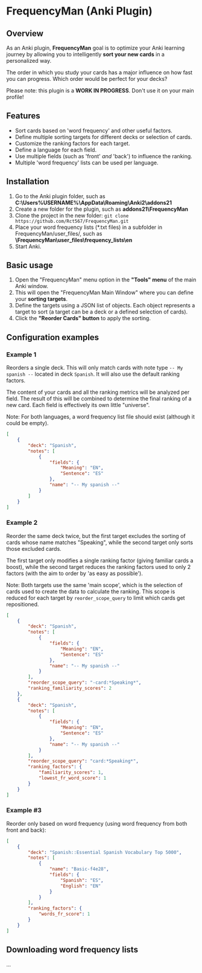 # FrequencyMan (Anki Plugin)

## Overview

As an Anki plugin, __FrequencyMan__ goal is to optimize your Anki learning journey by allowing you to intelligently __sort your new cards__ in a personalized way.

The order in which you study your cards has a major influence on how fast you can progress. Which order would be perfect for your decks?

Please note: this plugin is a __WORK IN PROGRESS__. Don't use it on your main profile!

## Features
- Sort cards based on 'word frequency' and other useful factors.
- Define multiple sorting targets for different decks or selection of cards.
- Customize the ranking factors for each target.
- Define a language for each field.
- Use multiple fields (such as 'front' *and* 'back') to influence the ranking.
- Multiple 'word frequency' lists can be used per language.

## Installation

1. Go to the Anki plugin folder, such as __C:\Users\%USERNAME%\AppData\Roaming\Anki2\addons21__
2. Create a new folder for the plugin, such as __addons21\FrequencyMan__
3. Clone the project in the new folder: `git clone https://github.com/Rct567/FrequencyMan.git`
4. Place your word frequency lists (*.txt files) in a subfolder in FrequencyMan/user_files/, such as __\FrequencyMan\user_files\frequency_lists\en__
5. Start Anki.

## Basic usage

1. Open the "FrequencyMan" menu option in the __"Tools" menu__ of the main Anki window.
2. This will open the "FrequencyMan Main Window" where you can define your __sorting targets__.
3. Define the targets using a JSON list of objects. Each object represents a target to sort (a target can be a deck or a defined selection of cards).
4. Click the __"Reorder Cards" button__ to apply the sorting.

## Configuration examples

### Example 1
Reorders a single deck. This will only match cards with note type `-- My spanish --` located in deck `Spanish`. It will also use the default ranking factors.

The content of your cards and all the ranking metrics will be analyzed per field. The result of this will be combined to determine the final ranking of a new card. Each field is effectively its own little "universe".

Note: For both languages, a word frequency list file should exist (although it could be empty).

```json
[
    {
        "deck": "Spanish",
        "notes": [
            {
                "fields": {
                    "Meaning": "EN",
                    "Sentence": "ES"
                },
                "name": "-- My spanish --"
            }
        ]
    }
]
```


### Example 2
Reorder the same deck twice, but the first target excludes the sorting of cards whose name matches "Speaking", while the second target only sorts those excluded cards.

The first target only modifies a single ranking factor (giving familiar cards a boost), while the second target reduces the ranking factors used to only 2 factors (with the aim to order by 'as easy as possible').

Note: Both targets use the same 'main scope', which is the selection of cards used to create the data to calculate the ranking. This scope is reduced for each target by `reorder_scope_query` to limit which cards get repositioned.

```json
[
    {
        "deck": "Spanish",
        "notes": [
            {
                "fields": {
                    "Meaning": "EN",
                    "Sentence": "ES"
                },
                "name": "-- My spanish --"
            }
        ],
        "reorder_scope_query": "-card:*Speaking*",
        "ranking_familiarity_scores": 2
    },
    {
        "deck": "Spanish",
        "notes": [
            {
                "fields": {
                    "Meaning": "EN",
                    "Sentence": "ES"
                },
                "name": "-- My spanish --"
            }
        ],
        "reorder_scope_query": "card:*Speaking*",
        "ranking_factors": {
            "familiarity_scores": 1,
            "lowest_fr_word_score": 1
        }
    }
]
```

### Example #3
Reorder only based on word frequency (using word frequency from both front and back):

```json
[
    {
        "deck": "Spanish::Essential Spanish Vocabulary Top 5000",
        "notes": [
            {
                "name": "Basic-f4e28",
                "fields": {
                    "Spanish": "ES",
                    "English": "EN"
                }
            }
        ],
        "ranking_factors": {
            "words_fr_score": 1
        }
    }
]
```

## Downloading word frequency lists

...